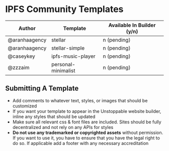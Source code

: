 # IPFS Community Templates

| Author | Template | Available In Builder (y/n) |
| ------ | -------- | -------------------------- |
| @aranhaagency | stellar             | n (pending)                |
| @aranhaagency | stellar-simple      | n (pending)                |
| @caseykey | ipfs-music-player | n (pending)                      |
| @zzzaim       | personal-minimalist | n (pending)                |

## Submitting A Template

- Add comments to whatever text, styles, or images that should be customized
- If you want your template to appear in the Unstoppable website builder, inline any styles that should be updated
- Make sure all relevant css & font files are included. Sites should be fully decentralized and not rely on any APIs for styles
- **Do not use any trademarked or copyrighted assets** without permission. If you want to use it, you have to ensure that you have the legal right to do so. If applicable add a footer with any necessary accreditation
